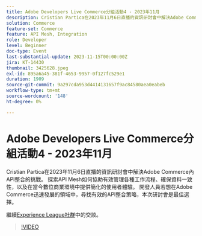 ```yaml
---
title: Adobe Developers Live Commerce分組活動4 - 2023年11月
description: Cristian Partica在2023年11月6日直播的資訊研討會中解決Adobe Commerce內API整合的挑戰。 探索API Mesh如何協助有效管理各種工作流程、確保資料一致性，以及在當今數位商業環境中提供簡化的使用者體驗。 開發人員若想在Adobe Commerce迅速發展的領域中，尋找有效的API整合策略，本次研討會是最佳選擇。
solution: Commerce
feature-set: Commerce
feature: API Mesh, Integration
role: Developer
level: Beginner
doc-type: Event
last-substantial-update: 2023-11-15T00:00:00Z
jira: KT-14430
thumbnail: 3425628.jpeg
exl-id: 895a6a45-381f-4653-9957-0f127fc529e1
duration: 1909
source-git-commit: 9a297cda953d4414131657f9ac84580aea0eabeb
workflow-type: tm+mt
source-wordcount: '148'
ht-degree: 0%

---
```


# Adobe Developers Live Commerce分組活動4 - 2023年11月

Cristian Partica在2023年11月6日直播的資訊研討會中解決Adobe Commerce內API整合的挑戰。 探索API Mesh如何協助有效管理各種工作流程、確保資料一致性，以及在當今數位商業環境中提供簡化的使用者體驗。 開發人員若想在Adobe Commerce迅速發展的領域中，尋找有效的API整合策略，本次研討會是最佳選擇。

繼續[Experience League社群](https://adobe.ly/3ttN8tz)中的交談。

>[!VIDEO](https://video.tv.adobe.com/v/3425628/?learn=on)
